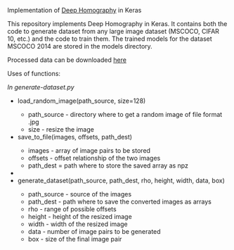 Implementation of <a href="https://arxiv.org/abs/1606.03798">Deep Homography</a> in Keras

This repository implements Deep Homography in Keras. It contains both the code to generate dataset from any large image dataset (MSCOCO, CIFAR 10, etc.) and the code to train them. The trained models for the dataset MSCOCO 2014 are stored in the models directory.

Processed data can be downloaded <a href="https://1drv.ms/f/s!Ao8Y5FscWK9imoYp7eWyvlNfZMHIuA">here</a>

Uses of functions:

<i>In generate-dataset.py</i>
<ul>
  <li>load_random_image(path_source, size=128)</li>
  <ul>
    <li>path_source - directory where to get a random image of file format .jpg</li>
    <li>size - resize the image</li>
  </ul>
  <li>save_to_file(images, offsets, path_dest)</li>
  <ul>
    <li>images - array of image pairs to be stored</li>
    <li>offsets - offset relationship of the two images</li>
    <li>path_dest = path where to store the saved array as npz</li>
  </ul>
  <li>
  <li>generate_dataset(path_source, path_dest, rho, height, width, data, box)</li>
  <ul>
    <li>path_source - source of the images</li>
    <li>path_dest - path where to save the converted images as arrays</li>
    <li>rho - range of possible offsets</li>
    <li>height - height of the resized image</li>
    <li>width - width of the resized image</li>
    <li>data - number of image pairs to be generated</li>
    <li>box - size of the final image pair</li>
  </ul> 
</ul>


